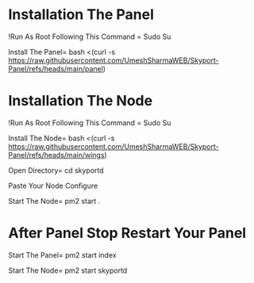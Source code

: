 #                            Installation The Panel

!Run As Root Following This Command = Sudo Su

Install The Panel=
bash <(curl -s https://raw.githubusercontent.com/UmeshSharmaWEB/Skyport-Panel/refs/heads/main/panel)

#                          Installation The Node

!Run As Root Following This Command = Sudo Su

Install The Node=
bash <(curl -s https://raw.githubusercontent.com/UmeshSharmaWEB/Skyport-Panel/refs/heads/main/wings)

Open Directory=
cd skyportd

Paste Your Node Configure

Start The Node=
pm2 start . 

#                     After Panel Stop Restart Your Panel

Start The Panel=
pm2 start index

Start The Node=
pm2 start skyportd    
